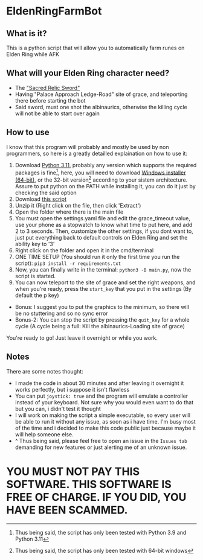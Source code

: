 # EldenRingFarmBot

## What is it?
This is a python script that will allow you to automatically farm runes on Elden Ring while AFK

## What will your Elden Ring character need?
* The ["Sacred Relic Sword"](https://eldenring.wiki.fextralife.com/Sacred+Relic+Sword)
* Having "Palace Approach Ledge-Road" site of grace, and teleporting there before starting the bot
* Said sword, must one shot the albinaurics, otherwise the killing cycle will not be able to start over again

## How to use
I know that this program will probably and mostly be used by non programmers, so here is a greatly detailled explaination on how to use it:
1. Download [Python 3.11](https://www.python.org/downloads/release/python-3113/), probably any version which supports the required packages is fine[^1], here, you will need to download [Windows installer (64-bit)](https://www.python.org/ftp/python/3.11.3/python-3.11.3-amd64.exe), or the 32-bit version[^2] according to your sistem architecture. Assure to put python on the PATH while installing it, you can do it just by checking the said option
2. Download [this script](https://github.com/GiuseppeFn/EldenRingFarmBot/archive/refs/heads/main.zip)
3. Unzip it (Right click on the file, then click 'Extract')
4. Open the folder where there is the main file
5. You must open the settings.yaml file and edit the grace_timeout value, use your phone as a stopwatch to know what time to put here, and add 2 to 3 seconds. Then, customize the other settings, if you dont want to, just put everything back to default controls on Elden Ring and set the ability key to '3'
6. Right click on the folder and open it in the cmd/terminal
8. ONE TIME SETUP (You should run it only the first time you run the script): ```pip3 install -r requirements.txt```
8. Now, you can finally write in the terminal: ```python3 -B main.py```, now the script is started.
9. You can now teleport to the site of grace and set the right weapons, and when you're ready, press the ```start_key``` that you put in the settings (By default the p key)
- Bonus: I suggest you to put the graphics to the minimum, so there will be no stuttering and so no sync error
- Bonus-2: You can stop the script by pressing the ```quit_key``` for a whole cycle (A cycle being a full: Kill the albinaurics-Loading site of grace)

You're ready to go! Just leave it overnight or while you work.

[^1]: Thus being said, the script has only been tested with Python 3.9 and Python 3.11
[^2]: Thus being said, the script has only been tested with 64-bit windows

## Notes
There are some notes thought:
* I made the code in about 30 minutes and after leaving it overnight it works perfectly, but i suppose it isn't flawless
* You can put ```joystick: true``` and the program will emulate a controller instead of your keyboard. Not sure why you would even want to do that but you can, i didn't test it thought
* I will work on making the script a simple executable, so every user will be able to run it without any issue, as soon as i have time. I'm busy most of the time and i decided to make this code public just because maybe it will help someone else.
* ^ Thus being said, please feel free to open an issue in the ```Issues tab``` demanding for new features or just alerting me of an unknown issue.

# YOU MUST NOT PAY THIS SOFTWARE. THIS SOFTWARE IS FREE OF CHARGE. IF YOU DID, YOU HAVE BEEN SCAMMED.
